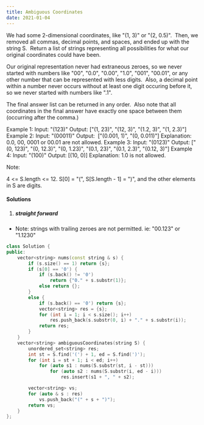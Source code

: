 ```yaml
---
title: Ambiguous Coordinates
date: 2021-01-04
---
```

We had some 2-dimensional coordinates, like "(1, 3)" or "(2, 0.5)".  Then, we removed all commas, decimal points, and spaces, and ended up with the string S.  Return a list of strings representing all possibilities for what our original coordinates could have been.

Our original representation never had extraneous zeroes, so we never started with numbers like "00", "0.0", "0.00", "1.0", "001", "00.01", or any other number that can be represented with less digits.  Also, a decimal point within a number never occurs without at least one digit occuring before it, so we never started with numbers like ".1".

The final answer list can be returned in any order.  Also note that all coordinates in the final answer have exactly one space between them (occurring after the comma.)

Example 1:
Input: "(123)"
Output: ["(1, 23)", "(12, 3)", "(1.2, 3)", "(1, 2.3)"]
Example 2:
Input: "(00011)"
Output:  ["(0.001, 1)", "(0, 0.011)"]
Explanation: 
0.0, 00, 0001 or 00.01 are not allowed.
Example 3:
Input: "(0123)"
Output: ["(0, 123)", "(0, 12.3)", "(0, 1.23)", "(0.1, 23)", "(0.1, 2.3)", "(0.12, 3)"]
Example 4:
Input: "(100)"
Output: [(10, 0)]
Explanation: 
1.0 is not allowed.
 

Note:

4 <= S.length <= 12.
S[0] = "(", S[S.length - 1] = ")", and the other elements in S are digits.

#### Solutions

1. ##### straight forward

- Note: strings with trailing zeroes are not permitted. ie: "00.123" or "1.1230"

```cpp
class Solution {
public:
    vector<string> nums(const string & s) {
        if (s.size() == 1) return {s};
        if (s[0] == '0') {
            if (s.back() != '0')
                return {"0." + s.substr(1)};
            else return {};
        }
        else {
            if (s.back() == '0') return {s};
            vector<string> res = {s};
            for (int i = 1; i < s.size(); i++)
                res.push_back(s.substr(0, i) + "." + s.substr(i));
            return res;
        }
    }
    vector<string> ambiguousCoordinates(string S) {
        unordered_set<string> res;
        int st = S.find('(') + 1, ed = S.find(')');
        for (int i = st + 1; i < ed; i++)
            for (auto s1 : nums(S.substr(st, i - st)))
                for (auto s2 : nums(S.substr(i, ed - i)))
                    res.insert(s1 + ", " + s2);

        vector<string> vs;
        for (auto & s : res)
            vs.push_back("(" + s + ")");
        return vs;
    }
};
```
